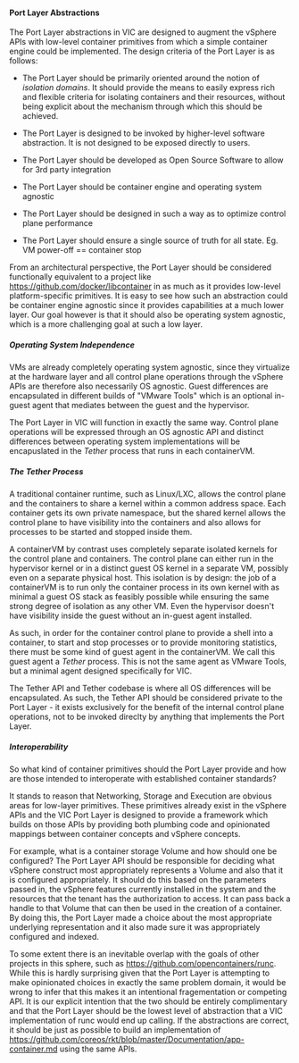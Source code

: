 #### Port Layer Abstractions

The Port Layer abstractions in VIC are designed to augment the vSphere APIs with low-level container primitives from which a simple container engine could be implemented. The design criteria of the Port Layer is as follows:

* The Port Layer should be primarily oriented around the notion of _isolation domains_. It should provide the means to easily express rich and flexible criteria for isolating containers and their resources, without being explicit about the mechanism through which this should be achieved.

* The Port Layer is designed to be invoked by higher-level software abstraction. It is not designed to be exposed directly to users.

* The Port Layer should be developed as Open Source Software to allow for 3rd party integration

* The Port Layer should be container engine and operating system agnostic

* The Port Layer should be designed in such a way as to optimize control plane performance

* The Port Layer should ensure a single source of truth for all state. Eg. VM power-off == container stop

From an architectural perspective, the Port Layer should be considered functionally equivalent to a project like https://github.com/docker/libcontainer in as much as it provides low-level platform-specific primitives. It is easy to see how such an abstraction could be container engine agnostic since it provides capabilities at a much lower layer. Our goal however is that it should also be operating system agnostic, which is a more challenging goal at such a low layer.

##### Operating System Independence

VMs are already completely operating system agnostic, since they virtualize at the hardware layer and all control plane operations through the vSphere APIs are therefore also necessarily OS agnostic. Guest differences are encapsulated in different builds of "VMware Tools" which is an optional in-guest agent that mediates between the guest and the hypervisor.

The Port Layer in VIC will function in exactly the same way. Control plane operations will be expressed through an OS agnostic API and distinct differences between operating system implementations will be encapuslated in the _Tether_ process that runs in each containerVM.

##### The Tether Process

A traditional container runtime, such as Linux/LXC, allows the control plane and the containers to share a kernel within a common address space. Each container gets its own private namespace, but the shared kernel allows the control plane to have visibility into the containers and also allows for processes to be started and stopped inside them.

A containerVM by contrast uses completely separate isolated kernels for the control plane and containers. The control plane can either run in the hypervisor kernel or in a distinct guest OS kernel in a separate VM, possibly even on a separate physical host. This isolation is by design: the job of a containerVM is to run only the container process in its own kernel with as minimal a guest OS stack as feasibly possible while ensuring the same strong degree of isolation as any other VM. Even the hypervisor doesn't have visibility inside the guest without an in-guest agent installed.

As such, in order for the container control plane to provide a shell into a container, to start and stop processes or to provide monitoring statistics, there must be some kind of guest agent in the containerVM. We call this guest agent a _Tether_ process. This is not the same agent as VMware Tools, but a minimal agent designed specifically for VIC.

The Tether API and Tether codebase is where all OS differences will be encapsulated. As such, the Tether API should be considered private to the Port Layer - it exists exclusively for the benefit of the internal control plane operations, not to be invoked direclty by anything that implements the Port Layer.

##### Interoperability

So what kind of container primitives should the Port Layer provide and how are those intended to interoperate with established container standards?

It stands to reason that Networking, Storage and Execution are obvious areas for low-layer primitives. These primitives already exist in the vSphere APIs and the VIC Port Layer is designed to provide a framework which builds on those APIs by providing both plumbing code and opinionated mappings between container concepts and vSphere concepts.

For example, what is a container storage Volume and how should one be configured? The Port Layer API should be responsible for deciding what vSphere construct most appropriately represents a Volume and also that it is configured appropriately. It should do this based on the parameters passed in, the vSphere features currently installed in the system and the resources that the tenant has the authorization to access. It can pass back a handle to that Volume that can then be used in the creation of a container. By doing this, the Port Layer made a choice about the most appropriate underlying representation and it also made sure it was appropriately configured and indexed.

To some extent there is an inevitable overlap with the goals of other projects in this sphere, such as https://github.com/opencontainers/runc. While this is hardly surprising given that the Port Layer is attempting to make opinionated choices in exactly the same problem domain, it would be wrong to infer that this makes it an intentional fragementation or competing API. It is our explicit intention that the two should be entirely complimentary and that the Port Layer should be the lowest level of abstraction that a VIC implementation of runc would end up calling. If the abstractions are correct, it should be just as possible to build an implementation of https://github.com/coreos/rkt/blob/master/Documentation/app-container.md using the same APIs.
